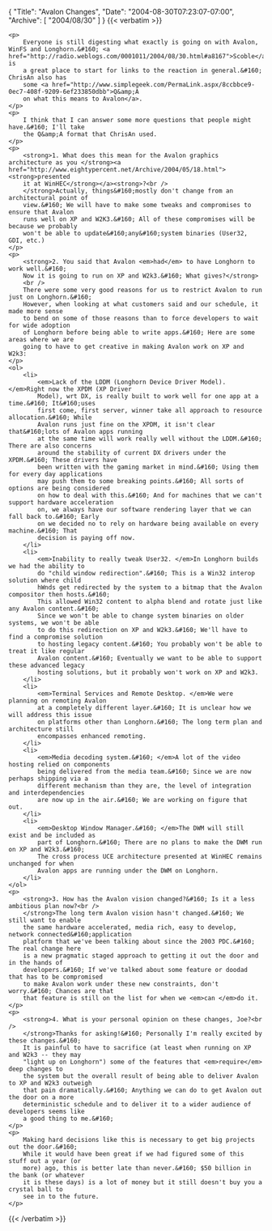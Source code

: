 {
  "Title": "Avalon Changes",
  "Date": "2004-08-30T07:23:07-07:00",
  "Archive": [
    "2004/08/30"
  ]
}
{{< verbatim >}}

    <p>
        Everyone is still digesting what exactly is going on with Avalon, WinFS and Longhorn.&#160; <a href="http://radio.weblogs.com/0001011/2004/08/30.html#a8167">Scoble</a> is
        a great place to start for links to the reaction in general.&#160; ChrisAn also has
        some <a href="http://www.simplegeek.com/PermaLink.aspx/8ccbbce9-0ec7-408f-9209-6ef233850dbb">Q&amp;A
        on what this means to Avalon</a>. 
    </p>
    <p>
        I think that I can answer some more questions that people might have.&#160; I'll take
        the Q&amp;A format that ChrisAn used. 
    </p>
    <p>
        <strong>1. What does this mean for the Avalon graphics architecture as you </strong><a href="http://www.eightypercent.net/Archive/2004/05/18.html"><strong>presented
        it at WinHEC</strong></a><strong>?<br />
        </strong>Actually, things&#160;mostly don't change from an architectural point of
        view.&#160; We will have to make some tweaks and compromises to ensure that Avalon
        runs well on XP and W2K3.&#160; All of these compromises will be because we probably
        won't be able to update&#160;any&#160;system binaries (User32, GDI, etc.) 
    </p>
    <p>
        <strong>2. You said that Avalon <em>had</em> to have Longhorn to work well.&#160;
        Now it is going to run on XP and W2k3.&#160; What gives?</strong> 
        <br />
        There were some very good reasons for us to restrict Avalon to run just on Longhorn.&#160;
        However, when looking at what customers said and our schedule, it made more sense
        to bend on some of those reasons than to force developers to wait for wide adoption
        of Longhorn before being able to write apps.&#160; Here are some areas where we are
        going to have to get creative in making Avalon work on XP and W2k3: 
    </p>
    <ol>
        <li>
            <em>Lack of the LDDM (Longhorn Device Driver Model). </em>Right now the XPDM (XP Driver
            Model), wrt DX, is really built to work well for one app at a time.&#160; It&#160;uses
            first come, first server, winner take all approach to resource allocation.&#160; While
            Avalon runs just fine on the XPDM, it isn't clear that&#160;lots of Avalon apps running
            at the same time will work really well without the LDDM.&#160; There are also concerns
            around the stability of current DX drivers under the XPDM.&#160; These drivers have
            been written with the gaming market in mind.&#160; Using them for every day applications
            may push them to some breaking points.&#160; All sorts of options are being considered
            on how to deal with this.&#160; And for machines that we can't support hardware acceleration
            on, we always have our software rendering layer that we can fall back to.&#160; Early
            on we decided no to rely on hardware being available on every machine.&#160; That
            decision is paying off now. 
        </li>
        <li>
            <em>Inability to really tweak User32. </em>In Longhorn builds we had the ability to
            do "child window redirection".&#160; This is a Win32 interop solution where child
            hWnds get redirected by the system to a bitmap that the Avalon compositor then hosts.&#160;
            This allowed Win32 content to alpha blend and rotate just like any Avalon content.&#160;
            Since we won't be able to change system binaries on older systems, we won't be able
            to do this redirection on XP and W2k3.&#160; We'll have to find a compromise solution
            to hosting legacy content.&#160; You probably won't be able to treat it like regular
            Avalon content.&#160; Eventually we want to be able to support these advanced legacy
            hosting solutions, but it probably won't work on XP and W2k3. 
        </li>
        <li>
            <em>Terminal Services and Remote Desktop. </em>We were planning on remoting Avalon
            at a completely different layer.&#160; It is unclear how we will address this issue
            on platforms other than Longhorn.&#160; The long term plan and architecture still
            encompasses enhanced remoting. 
        </li>
        <li>
            <em>Media decoding system.&#160; </em>A lot of the video hosting relied on components
            being delivered from the media team.&#160; Since we are now perhaps shipping via a
            different mechanism than they are, the level of integration and interdependencies
            are now up in the air.&#160; We are working on figure that out. 
        </li>
        <li>
            <em>Desktop Window Manager.&#160; </em>The DWM will still exist and be included as
            part of Longhorn.&#160; There are no plans to make the DWM run on XP and W2k3.&#160;
            The cross process UCE architecture presented at WinHEC remains unchanged for when
            Avalon apps are running under the DWM on Longhorn. 
        </li>
    </ol>
    <p>
        <strong>3. How has the Avalon vision changed?&#160; Is it a less ambitious plan now?<br />
        </strong>The long term Avalon vision hasn't changed.&#160; We still want to enable
        the same hardware accelerated, media rich, easy to develop, network connected&#160;application
        platform that we've been talking about since the 2003 PDC.&#160; The real change here
        is a new pragmatic staged approach to getting it out the door and in the hands of
        developers.&#160; If we've talked about some feature or doodad that has to be compromised
        to make Avalon work under these new constraints, don't worry.&#160; Chances are that
        that feature is still on the list for when we <em>can </em>do it. 
    </p>
    <p>
        <strong>4. What is your personal opinion on these changes, Joe?<br />
        </strong>Thanks for asking!&#160; Personally I'm really excited by these changes.&#160;
        It is painful to have to sacrifice (at least when running on XP and W2k3 -- they may
        "light up on Longhorn") some of the features that <em>require</em> deep changes to
        the system but the overall result of being able to deliver Avalon to XP and W2k3 outweigh
        that pain dramatically.&#160; Anything we can do to get Avalon out the door on a more
        deterministic schedule and to deliver it to a wider audience of developers seems like
        a good thing to me.&#160; 
    </p>
    <p>
        Making hard decisions like this is necessary to get big projects out the door.&#160;
        While it would have been great if we had figured some of this stuff out a year (or
        more) ago, this is better late than never.&#160; $50 billion in the bank (or whatever
        it is these days) is a lot of money but it still doesn't buy you a crystal ball to
        see in to the future. 
    </p>

{{< /verbatim >}}
